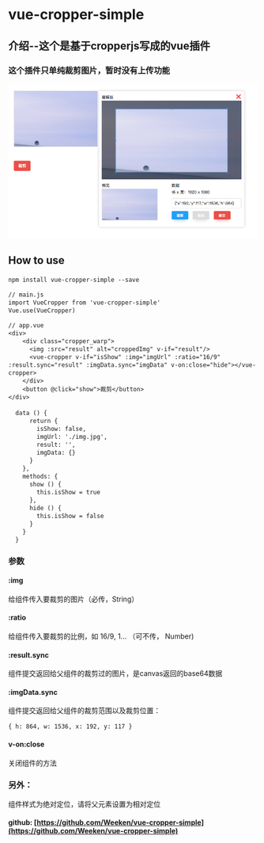 # vue-cropper-simple


## 介绍--这个是基于**cropperjs**写成的**vue插件**
### 这个插件只单纯裁剪图片，暂时没有上传功能

![图片](https://github.com/Weeken/vue-cropper-simple/blob/master/demo.png)


## How to use

```
npm install vue-cropper-simple --save

```

```
// main.js
import VueCropper from 'vue-cropper-simple'
Vue.use(VueCropper)
```
```
// app.vue
<div>
    <div class="cropper_warp">
      <img :src="result" alt="croppedImg" v-if="result"/>
      <vue-cropper v-if="isShow" :img="imgUrl" :ratio="16/9" :result.sync="result" :imgData.sync="imgData" v-on:close="hide"></vue-cropper>
    </div>
    <button @click="show">裁剪</button>
</div>

  data () {
      return {
        isShow: false,
        imgUrl: './img.jpg',
        result: '',
        imgData: {}
      }
    },
    methods: {
      show () {
        this.isShow = true
      },
      hide () {
        this.isShow = false
      }
    }
  }
```
### 参数
#### :img
给组件传入要裁剪的图片（必传，String）
#### :ratio
给组件传入要裁剪的比例，如 16/9, 1... （可不传， Number)
#### :result.sync
组件提交返回给父组件的裁剪过的图片，是canvas返回的base64数据
#### :imgData.sync
组件提交返回给父组件的裁剪范围以及裁剪位置：
```
{ h: 864, w: 1536, x: 192, y: 117 }
```
#### v-on:close
关闭组件的方法

### 另外：
组件样式为绝对定位，请将父元素设置为相对定位

#### github: [https://github.com/Weeken/vue-cropper-simple](https://github.com/Weeken/vue-cropper-simple)
